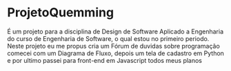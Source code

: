 # ProjetoQuemming
É um projeto para a disciplina de Design de Software Aplicado a Engenharia do curso de Engenharia de Software, o qual estou no primeiro periodo.  Neste projeto eu me propus cria um Fórum de duvidas sobre programação comecei com um Diagrama de Fluxo, depois um tela de cadastro em Python e por ultimo passei para front-end em Javascript todos meus planos
